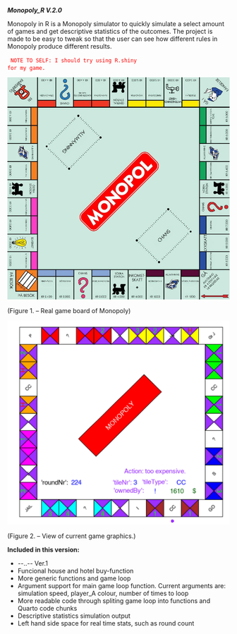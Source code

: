 _**Monopoly_R V.2.0**_

Monopoly in R is a Monopoly simulator to quickly simulate a select amount of games
and get descriptive statistics of the outcomes. The project is made to be easy to 
tweak so that the user can see how different rules in Monopoly produce different 
results.

<code style="color : red"> NOTE TO SELF: I should try using R.shiny for my game. </code>

<img src="https://github.com/23ThomasStreet/Monopoly-in-R/blob/main-v.2/monopolyReal.jpeg?raw=true?" width="600">


(Figure 1. – Real game board of Monopoly)

<img src="https://github.com/23ThomasStreet/Monopoly-in-R/blob/main-v.2/boardTest_v2.png?raw=true?" width="600">


(Figure 2. – View of current game graphics.)


**Included in this version:**
* --..-- Ver.1
* Funcional house and hotel buy-function
* More generic functions and game loop
* Argument support for main game loop function. Current arguments are: simulation speed, player_A colour, number of times to loop
* More readable code through spliting game loop into functions and Quarto code chunks
* Descriptive statistics simulation output
* Left hand side space for real time stats, such as round count
